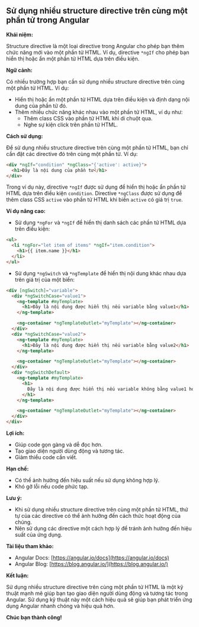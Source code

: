 ## Sử dụng nhiều structure directive trên cùng một phần tử trong Angular

**Khái niệm:**

Structure directive là một loại directive trong Angular cho phép bạn thêm chức năng mới vào một phần tử HTML. Ví dụ, directive `*ngIf` cho phép bạn hiển thị hoặc ẩn một phần tử HTML dựa trên điều kiện.

**Ngữ cảnh:**

Có nhiều trường hợp bạn cần sử dụng nhiều structure directive trên cùng một phần tử HTML. Ví dụ:

- Hiển thị hoặc ẩn một phần tử HTML dựa trên điều kiện và định dạng nội dung của phần tử đó.
- Thêm nhiều chức năng khác nhau vào một phần tử HTML, ví dụ như:
  - Thêm class CSS vào phần tử HTML khi di chuột qua.
  - Nghe sự kiện click trên phần tử HTML.

**Cách sử dụng:**

Để sử dụng nhiều structure directive trên cùng một phần tử HTML, bạn chỉ cần đặt các directive đó trên cùng một phần tử. Ví dụ:

```html
<div *ngIf="condition" *ngClass="{'active': active}">
  <h1>Đây là nội dung của phần tử</h1>
</div>
```

Trong ví dụ này, directive `*ngIf` được sử dụng để hiển thị hoặc ẩn phần tử HTML dựa trên điều kiện `condition`. Directive `*ngClass` được sử dụng để thêm class CSS `active` vào phần tử HTML khi biến `active` có giá trị `true`.

**Ví dụ nâng cao:**

- Sử dụng `*ngFor` và `*ngIf` để hiển thị danh sách các phần tử HTML dựa trên điều kiện:

```html
<ul>
  <li *ngFor="let item of items" *ngIf="item.condition">
    <h1>{{ item.name }}</h1>
  </li>
</ul>
```

- Sử dụng `*ngSwitch` và `*ngTemplate` để hiển thị nội dung khác nhau dựa trên giá trị của một biến:

```html
<div [ngSwitch]="variable">
  <div *ngSwitchCase="value1">
    <ng-template #myTemplate>
      <h1>Đây là nội dung được hiển thị nếu variable bằng value1</h1>
    </ng-template>

    <ng-container *ngTemplateOutlet="myTemplate"></ng-container>
  </div>
  <div *ngSwitchCase="value2">
    <ng-template #myTemplate>
      <h1>Đây là nội dung được hiển thị nếu variable bằng value2</h1>
    </ng-template>

    <ng-container *ngTemplateOutlet="myTemplate"></ng-container>
  </div>
  <div *ngSwitchDefault>
    <ng-template #myTemplate>
      <h1>
        Đây là nội dung được hiển thị nếu variable không bằng value1 hoặc value2
      </h1>
    </ng-template>

    <ng-container *ngTemplateOutlet="myTemplate"></ng-container>
  </div>
</div>
```

**Lợi ích:**

- Giúp code gọn gàng và dễ đọc hơn.
- Tạo giao diện người dùng động và tương tác.
- Giảm thiểu code cần viết.

**Hạn chế:**

- Có thể ảnh hưởng đến hiệu suất nếu sử dụng không hợp lý.
- Khó gỡ lỗi nếu code phức tạp.

**Lưu ý:**

- Khi sử dụng nhiều structure directive trên cùng một phần tử HTML, thứ tự của các directive có thể ảnh hưởng đến cách thức hoạt động của chúng.
- Nên sử dụng các directive một cách hợp lý để tránh ảnh hưởng đến hiệu suất của ứng dụng.

**Tài liệu tham khảo:**

- Angular Docs: [https://angular.io/docs](https://angular.io/docs)
- Angular Blog: [https://blog.angular.io/](https://blog.angular.io/)

**Kết luận:**

Sử dụng nhiều structure directive trên cùng một phần tử HTML là một kỹ thuật mạnh mẽ giúp bạn tạo giao diện người dùng động và tương tác trong Angular. Sử dụng kỹ thuật này một cách hiệu quả sẽ giúp bạn phát triển ứng dụng Angular nhanh chóng và hiệu quả hơn.

**Chúc bạn thành công!**
